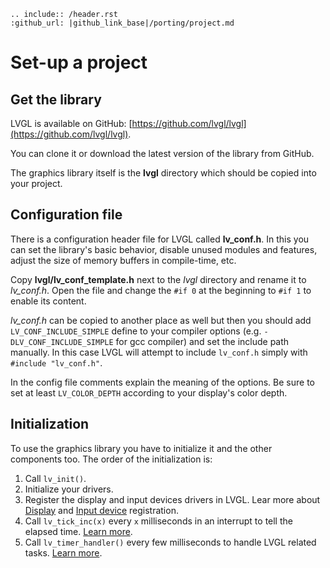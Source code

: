 ```eval_rst
.. include:: /header.rst 
:github_url: |github_link_base|/porting/project.md
```

# Set-up a project

## Get the library

LVGL is available on GitHub: [https://github.com/lvgl/lvgl](https://github.com/lvgl/lvgl).

You can clone it or download the latest version of the library from GitHub.

The graphics library itself is the **lvgl** directory which should be copied into your project.

## Configuration file

There is a configuration header file for LVGL called **lv_conf.h**. In this you can set the library's basic behavior, disable unused modules and features, adjust the size of memory buffers in compile-time, etc.

Copy **lvgl/lv_conf_template.h** next to the *lvgl* directory and rename it to *lv_conf.h*. Open the file and change the `#if 0` at the beginning to `#if 1` to enable its content.

*lv_conf.h* can be copied to another place as well but then you should add `LV_CONF_INCLUDE_SIMPLE` define to your compiler options (e.g. `-DLV_CONF_INCLUDE_SIMPLE` for gcc compiler) and set the include path manually. 
In this case LVGL will attempt to include `lv_conf.h` simply with `#include "lv_conf.h"`.

In the config file comments explain the meaning of the options. Be sure to set at least `LV_COLOR_DEPTH` according to your display's color depth.

## Initialization

To use the graphics library you have to initialize it and the other components too. The order of the initialization is:

1. Call `lv_init()`.
2. Initialize your drivers.
3. Register the display and input devices drivers in LVGL.  Lear more about [Display](/porting/display) and [Input device](/porting/indev) registration.
4. Call `lv_tick_inc(x)` every `x` milliseconds in an interrupt to tell the elapsed time. [Learn more](/porting/tick).
5. Call `lv_timer_handler()` every few milliseconds to handle LVGL related tasks. [Learn more](/porting/task-handler).
